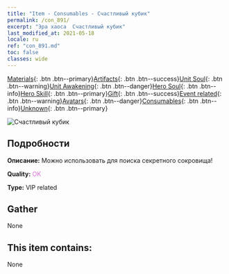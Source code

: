 ```yaml
---
title: "Item - Consumables - Счастливый кубик"
permalink: /con_891/
excerpt: "Эра хаоса  Счастливый кубик"
last_modified_at: 2021-05-18
locale: ru
ref: "con_891.md"
toc: false
classes: wide
---
```

 [Materials](/ItemsRU/){: .btn .btn--primary}[Artifacts](/ItemsRU/Artifacts/){: .btn .btn--success}[Unit Soul](/ItemsRU/UnitSoul/){: .btn .btn--warning}[Unit Awakening](/ItemsRU/UnitAwakening/){: .btn .btn--danger}[Hero Soul](/ItemsRU/HeroSoul/){: .btn .btn--info}[Hero Skill](/ItemsRU/HeroSkill/){: .btn .btn--primary}[Gift](/ItemsRU/Gift/){: .btn .btn--success}[Event related](/ItemsRU/Events/){: .btn .btn--warning}[Avatars](/ItemsRU/Avatars/){: .btn .btn--danger}[Consumables](/ItemsRU/Consumables/){: .btn .btn--info}[Unknown](/ItemsRU/Unknown/){: .btn .btn--primary}

 ![Счастливый кубик](/images/t/i_39985.png)

## Подробности
 **Описание:** Можно использовать для поиска секретного сокровища!

 **Quality:** <span style="color: #DA70D6">OK</span>

 **Type:** VIP related

## Gather

  None

## This item contains:

  None

